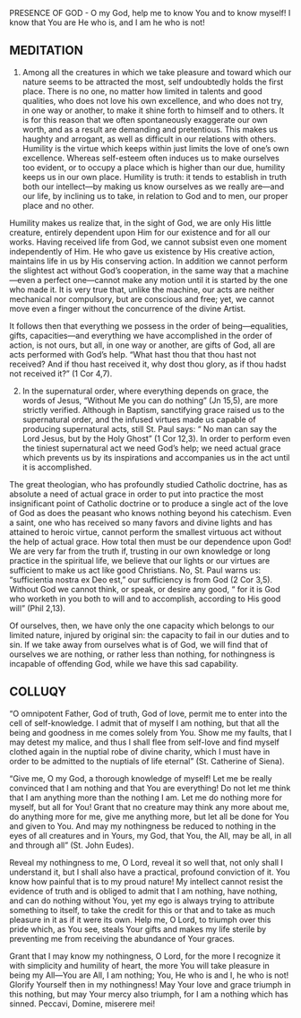 PRESENCE OF GOD - O my God, help me to know You and to know myself! I know that You are He who is, and I am he who is not!

## MEDITATION

1. Among all the creatures in which we take pleasure and toward which our nature seems to be attracted the most, self undoubtedly holds the first place. There is no one, no matter how limited in talents and good qualities, who does not love his own excellence, and who does not try, in one way or another, to make it shine forth to himself and to others. It is for this reason that we often spontaneously exaggerate our own worth, and as a result are demanding and pretentious. This makes us haughty and arrogant, as well as difficult in our relations with others. Humility is the virtue which keeps within just limits the love of one’s own excellence. Whereas self-esteem often induces us to make ourselves too evident, or to occupy a place which is higher than our due, humility keeps us in our own place. Humility is truth: it tends to establish in truth both our intellect—by making us know ourselves as we really are—and our life, by inclining us to take, in relation to God and to men, our proper place and no other.

Humility makes us realize that, in the sight of God, we are only His little creature, entirely dependent upon Him for our existence and for all our works. Having received life from God, we cannot subsist even one moment independently of Him. He who gave us existence by His creative action, maintains life in us by His conserving action. In addition we cannot perform the slightest act without God’s cooperation, in the same way that a machine—even a perfect one—cannot make any motion until it is started by the one who made it. It is very true that, unlike the machine, our acts are neither mechanical nor compulsory, but are conscious and free; yet, we cannot move even a finger without the concurrence of the divine Artist.

It follows then that everything we possess in the order of being—equalities, gifts, capacities—and everything we have accomplished in the order of action, is not ours, but all, in one way or another, are gifts of God, all are acts performed with God’s help. “What hast thou that thou hast not received? And if thou hast received it, why dost thou glory, as if thou hadst not received it?” (1 Cor 4,7).


2. In the supernatural order, where everything depends on grace, the words of Jesus, “Without Me you can do nothing” (Jn 15,5), are more strictly verified. Although in Baptism, sanctifying grace raised us to the supernatural order, and the infused virtues made us capable of producing supernatural acts, still St. Paul says: “ No man can say the Lord Jesus, but by the Holy Ghost” (1 Cor 12,3). In order to perform even the tiniest supernatural act we need God’s help; we need actual grace which prevents us by its inspirations and accompanies us in the act until it is accomplished.

The great theologian, who has profoundly studied Catholic doctrine, has as absolute a need of actual grace in order to put into practice the most insignificant point of Catholic doctrine or to produce a single act of the love of God as does the peasant who knows nothing beyond his catechism. Even a saint, one who has received so many favors and divine lights and has attained to heroic virtue, cannot perform the smallest virtuous act without the help of actual grace. How total then must be our dependence upon God! We are very far from the truth if, trusting in our own knowledge or long practice in the spiritual life, we believe that our lights or our virtues are sufficient to make us act like good Christians. No, St. Paul warns us: “sufficientia nostra ex Deo est,” our sufficiency is from God (2 Cor 3,5). Without God we cannot think, or speak, or desire any good, “ for it is God who worketh in you both to will and to accomplish, according to His good will” (Phil 2,13).

Of ourselves, then, we have only the one capacity which belongs to our limited nature, injured by original sin: the capacity to fail in our duties and to sin. If we take away from ourselves what is of God, we will find that of ourselves we are nothing, or rather less than nothing, for nothingness is incapable of offending God, while we have this sad capability.

## COLLUQY

“O omnipotent Father, God of truth, God of love, permit me to enter into the cell of self-knowledge. I admit that of myself I am nothing, but that all the being and goodness in me comes solely from You. Show me my faults, that I may detest my malice, and thus I shall flee from self-love and find myself clothed again in the nuptial robe of divine charity, which I must have in order to be admitted to the nuptials of life eternal” (St. Catherine of Siena).

“Give me, O my God, a thorough knowledge of myself! Let me be really convinced that I am nothing and that You are everything! Do not let me think that I am anything more than the nothing I am. Let me do nothing more for myself, but all for You! Grant that no creature may think any more about me, do anything more for me, give me anything more, but let all be done for You and given to You. And may my nothingness be reduced to nothing in the eyes of all creatures and in Yours, my God, that You, the All, may be all, in all and through all” (St. John Eudes).

Reveal my nothingness to me, O Lord, reveal it so well that, not only shall I understand it, but I shall also have a practical, profound conviction of it. You know how painful that is to my proud nature! My intellect cannot resist the evidence of truth and is obliged to admit that I am nothing, have nothing, and can do nothing without You, yet my ego is always trying to attribute something to itself, to take the credit for this or that and to take as much pleasure in it as if it were its own. Help me, O Lord, to triumph over this pride which, as You see, steals Your gifts and makes my life sterile by preventing me from receiving the abundance of Your graces.

Grant that I may know my nothingness, O Lord, for the more I recognize it with simplicity and humility of heart, the more You will take pleasure in being my All—You are All, I am nothing; You, He who is and I, he who is not! Glorify Yourself then in my nothingness! May Your love and grace triumph in this nothing, but may Your mercy also triumph, for I am a nothing which has sinned. Peccavi, Domine, miserere mei!